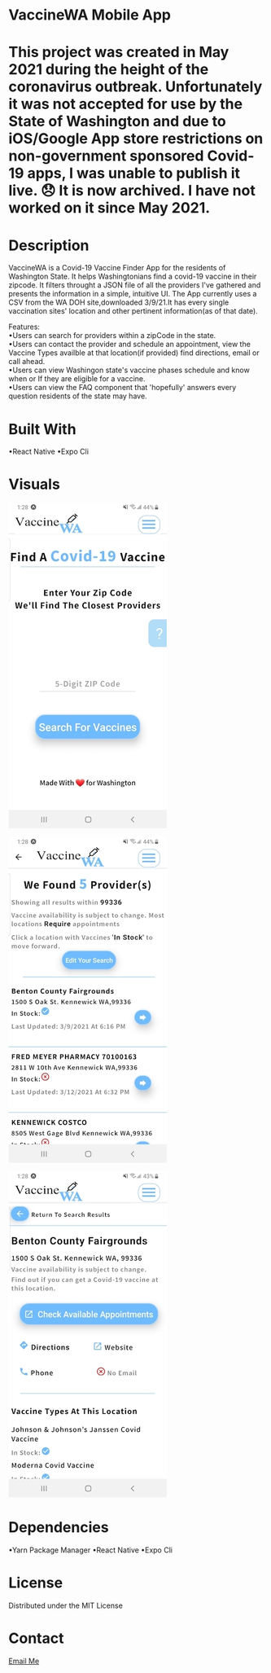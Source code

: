 # VaccineWA Mobile App
# This project was created in May 2021 during the height of the coronavirus outbreak. Unfortunately it was not accepted for use by the State of Washington and due to iOS/Google App store restrictions on non-government sponsored Covid-19 apps, I was unable to publish it live. 😞 It is now archived. I have not worked on it since May 2021.

# Description
VaccineWA is a Covid-19 Vaccine Finder App for the residents of Washington State. It helps Washingtonians find a covid-19 vaccine in their zipcode. It filters throught a JSON file of all the providers I've gathered and presents the information in a simple, intuitive UI.
The App currently uses a CSV from the WA DOH site,downloaded 3/9/21.It has every single vaccination sites' location and other pertinent information(as of that date).

Features:<br>
•Users can search for providers within a zipCode in the state.<br>
•Users can contact the provider and schedule an appointment, view the Vaccine Types availble at that location(if provided) find directions, email or call ahead.<br>
•Users can view Washingon state's vaccine phases schedule and know when or If they are eligible for a vaccine.<br>
•Users can view the FAQ component that 'hopefully' answers every question residents of the state may have.<br>

# Built With
•React Native 
•Expo Cli

# Visuals
![Home Page](/assets/public/HomeComponent.jpg?raw=true "Home Page")

![Results Page](/assets/public/ResultsComponent.jpg?raw=true "Results Page")

![Provider Page](/assets/public/ProviderComponent.jpg?raw=true "Provider Page")


# Dependencies
•Yarn Package Manager
•React Native
•Expo Cli



# License
Distributed under the MIT License

# Contact
[Email Me](mailto:nasir.a.abdirahman@outlook.com)





